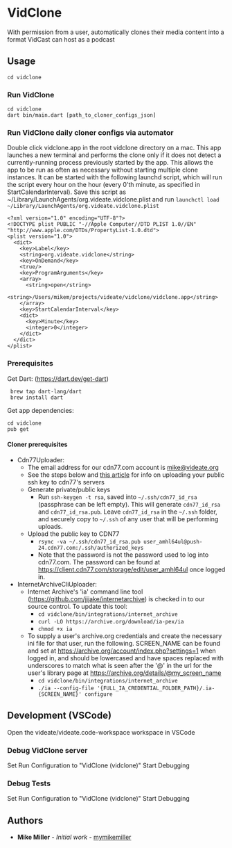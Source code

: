# VidClone

With permission from a user, automatically clones their media content into a
format VidCast can host as a podcast

## Usage

```
cd vidclone
```

### Run VidClone
```
cd vidclone
dart bin/main.dart [path_to_cloner_configs_json]
```

### Run VidClone daily cloner configs via automator

Double click vidclone.app in the root vidclone directory on a mac. This app
launches a new terminal and performs the clone only if it does not detect a
currently-running process previously started by the app. This allows the app to
be run as often as necessary without starting multiple clone instances. It can
be started with the following launchd script, which will run the script every
hour on the hour (every 0'th minute, as specified in StartCalendarInterval).
Save this script as ~/Library/LaunchAgents/org.videate.vidclone.plist and run
`launchctl load ~/Library/LaunchAgents/org.videate.vidclone.plist`

```
<?xml version="1.0" encoding="UTF-8"?>
<!DOCTYPE plist PUBLIC "-//Apple Computer//DTD PLIST 1.0//EN" "http://www.apple.com/DTDs/PropertyList-1.0.dtd">
<plist version="1.0">
  <dict>
    <key>Label</key>
    <string>org.videate.vidclone</string>
    <key>OnDemand</key>
    <true/>
    <key>ProgramArguments</key>
    <array>
      <string>open</string>
      <string>/Users/mikem/projects/videate/vidclone/vidclone.app</string>
    </array>
    <key>StartCalendarInterval</key>
    <dict>
      <key>Minute</key>
      <integer>0</integer>
    </dict>
  </dict>
</plist>
```

### Prerequisites
Get Dart: (https://dart.dev/get-dart)

```
 brew tap dart-lang/dart
 brew install dart
```

Get app dependencies:

```
cd vidclone
pub get
```

#### Cloner prerequisites

* Cdn77Uploader:
  + The email address for our cdn77.com account is mike@videate.org
  + See the steps below and [this
    article](https://client.cdn77.com/support/knowledgebase/cdn-resource/how-to-use-rsync-without-password)
    for info on uploading your public ssh key to cdn77's servers
  + Generate private/public keys
    + Run `ssh-keygen -t rsa`, saved into `~/.ssh/cdn77_id_rsa` (passphrase can
      be left empty). This will generate `cdn77_id_rsa` and `cdn77_id_rsa.pub`.
      Leave `cdn77_id_rsa` in the `~/.ssh` folder, and securely copy to
      `~/.ssh` of any user that will be performing uploads. 
  + Upload the public key to CDN77
    + `rsync -va ~/.ssh/cdn77_id_rsa.pub
      user_amhl64ul@push-24.cdn77.com:/.ssh/authorized_keys`
    + Note that the password is not the password used to log into cdn77.com.
      The password can be found at
      https://client.cdn77.com/storage/edit/user_amhl64ul once logged in.
* InternetArchiveCliUploader:
  + Internet Archive's 'ia' command line tool
    (https://github.com/jjjake/internetarchive) is checked in to our source
    control. To update this tool:
    + `cd vidclone/bin/integrations/internet_archive`
    + `curl -LO https://archive.org/download/ia-pex/ia`
    + `chmod +x ia`
  + To supply a user's archive.org credentials and create the necessary ini
    file for that user, run the following. SCREEN_NAME can be found and set at
    https://archive.org/account/index.php?settings=1 when logged in, and should
    be lowercased and have spaces replaced with underscores to match what is
    seen after the '@' in the url for the user's library page at
    https://archive.org/details/@my_screen_name
    + `cd vidclone/bin/integrations/internet_archive`
    + `./ia --config-file '{FULL_IA_CREDENTIAL_FOLDER_PATH}/.ia-{SCREEN_NAME}' configure`

## Development (VSCode)
Open the videate/videate.code-workspace workspace in VSCode

### Debug VidClone server

Set Run Configuration to "VidClone (vidclone)"
Start Debugging

### Debug Tests
Set Run Configuration to "VidClone (vidclone)"
Start Debugging

## Authors

* **Mike Miller** - *Initial work* - [mymikemiller](https://github.com/mymikemiller)
